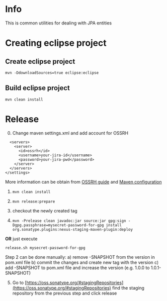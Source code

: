 Info
=================================================================================

This is common utilities for dealing with JPA entities



Creating eclipse project
=================================================================================

Create eclipse project
----------------------------
`mvn -DdownloadSources=true eclipse:eclipse`


Build eclipse project
----------------------------
`mvn clean install`


Release
=================================================================================

0. Change maven settings.xml and add account for OSSRH
```<settings>
  <servers>
    <server>
      <id>ossrh</id>
      <username>your-jira-id</username>
      <password>your-jira-pwd</password>
    </server>
  </servers>
</settings>
``` 
More information can be obtain from [OSSRH guide](http://central.sonatype.org/pages/ossrh-guide.html) and [Maven configuration](http://central.sonatype.org/pages/apache-maven.html)

1. `mvn clean install`

2. `mvn release:prepare`

3. checkout the newly created tag

4. `mvn -Prelease clean javadoc:jar source:jar gpg:sign -Dgpg.passphrase=mysecret-password-for-gpg install org.sonatype.plugins:nexus-staging-maven-plugin:deploy` 

**OR** just execute

`release.sh mysecret-password-for-gpg`

Step 2 can be done manually: a) remove -SNAPSHOT from the version in pom.xml file b) commit the changes and create new tag with the version c) add -SNAPSHOT to pom.xml file and increase the version (e.g. 1.0.0 to 1.0.1-SNAPSHOT)

5. Go to [https://oss.sonatype.org/#stagingRepositories](https://oss.sonatype.org/#stagingRepositories) find the staging repository from the previous step and click release
